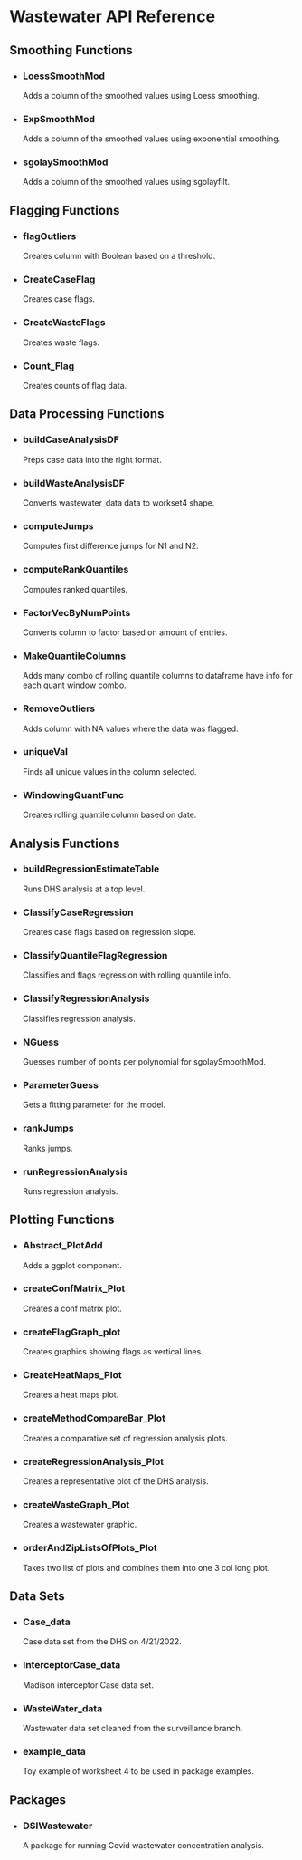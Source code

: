 # Wastewater API Reference

## Smoothing Functions

- ### LoessSmoothMod
  Adds a column of the smoothed values using Loess smoothing.

- ### ExpSmoothMod
  Adds a column of the smoothed values using exponential smoothing.

- ### sgolaySmoothMod
  Adds a column of the smoothed values using sgolayfilt.

## Flagging Functions

- ### flagOutliers
  Creates column with Boolean based on a threshold.

- ### CreateCaseFlag
  Creates case flags.

- ### CreateWasteFlags
  Creates waste flags.
  
- ### Count_Flag
  Creates counts of flag data.

## Data Processing Functions

- ### buildCaseAnalysisDF
  Preps case data into the right format.

- ### buildWasteAnalysisDF
  Converts wastewater_data data to workset4 shape.
  
- ### computeJumps
  Computes first difference jumps for N1 and N2.

- ### computeRankQuantiles
  Computes ranked quantiles.

- ### FactorVecByNumPoints
  Converts column to factor based on amount of entries.

- ### MakeQuantileColumns
  Adds many combo of rolling quantile columns to dataframe have info for each quant window combo.
  
- ### RemoveOutliers
  Adds column with NA values where the data was flagged.

- ### uniqueVal
  Finds all unique values in the column selected.

- ### WindowingQuantFunc
  Creates rolling quantile column based on date.

## Analysis Functions

- ### buildRegressionEstimateTable
  Runs DHS analysis at a top level.

- ### ClassifyCaseRegression
  Creates case flags based on regression slope.

- ### ClassifyQuantileFlagRegression
  Classifies and flags regression with rolling quantile info.

- ### ClassifyRegressionAnalysis
  Classifies regression analysis.

- ### NGuess
  Guesses number of points per polynomial for sgolaySmoothMod.

- ### ParameterGuess
  Gets a fitting parameter for the model.

- ### rankJumps
  Ranks jumps.

- ### runRegressionAnalysis
  Runs regression analysis.
  
## Plotting Functions

- ### Abstract_PlotAdd
  Adds a ggplot component.

- ### createConfMatrix_Plot
  Creates a conf matrix plot.

- ### createFlagGraph_plot
  Creates graphics showing flags as vertical lines.

- ### CreateHeatMaps_Plot
  Creates a heat maps plot.

- ### createMethodCompareBar_Plot
  Creates a comparative set of regression analysis plots.

- ### createRegressionAnalysis_Plot
  Creates a representative plot of the DHS analysis.

- ### createWasteGraph_Plot
  Creates a wastewater graphic.

- ### orderAndZipListsOfPlots_Plot
  Takes two list of plots and combines them into one 3 col long plot.
  
## Data Sets
  
- ### Case_data
  Case data set from the DHS on 4/21/2022.

- ### InterceptorCase_data
  Madison interceptor Case data set.
  
- ### WasteWater_data
  Wastewater data set cleaned from the surveillance branch.
  
- ### example_data
  Toy example of worksheet 4 to be used in package examples.
  
## Packages

- ### DSIWastewater
  A package for running Covid wastewater concentration analysis.